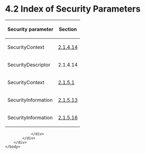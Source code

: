 <html dir="LTR" xmlns:mshelp="http://msdn.microsoft.com/mshelp" xmlns:ddue="http://ddue.schemas.microsoft.com/authoring/2003/5" xmlns:xlink="http://www.w3.org/1999/xlink" xmlns:tool="http://www.microsoft.com/tooltip">
    <head>
        <meta http-equiv="Content-Type" content="text/html; CHARSET=utf-8"></meta>
        <meta name="save" content="history"></meta>
        <title>4.2 Index of Security Parameters</title>
        <xml>
            <mshelp:toctitle title="4.2 Index of Security Parameters"></mshelp:toctitle>
            <mshelp:rltitle title="[MS-FSA]: Index of Security Parameters"></mshelp:rltitle>
            <mshelp:keyword index="A" term="3534b858-685b-4f4a-abb2-29050e98b8f2"></mshelp:keyword>
            <mshelp:attr name="DCSext.ContentType" value="open specification"></mshelp:attr>
            <mshelp:attr name="AssetID" value="3534b858-685b-4f4a-abb2-29050e98b8f2"></mshelp:attr>
            <mshelp:attr name="TopicType" value="kbRef"></mshelp:attr>
            <mshelp:attr name="DCSext.Title" value="[MS-FSA]: Index of Security Parameters" />
        </xml>
    </head>
    <body>
        <div id="header">
            <h1 class="heading">4.2 Index of Security Parameters</h1>
        </div>
        <div id="mainSection">
            <div id="mainBody">
                <div id="allHistory" class="saveHistory"></div>
                <div id="sectionSection0" class="section" name="collapseableSection">
                    

<table>
 <thead>
  <tr>
   <th>
   <p>Security parameter</p>
   </th>
   <th>
   <p>Section</p>
   </th>
  </tr>
 </thead>
 <tr>
  <td>
  <p>SecurityContext</p>
  </td>
  <td>
  <p><a href="7fc4e81f-03ba-42ce-b7cd-4441ea06638c.html">2.1.4.14</a></p>
  </td>
 </tr>
 <tr>
  <td>
  <p>SecurityDescriptor</p>
  </td>
  <td>
  <p>2.1.4.14</p>
  </td>
 </tr>
 <tr>
  <td>
  <p>SecurityContext</p>
  </td>
  <td>
  <p><a href="8ada5fbe-db4e-49fd-aef6-20d54b748e40.html">2.1.5.1</a></p>
  </td>
 </tr>
 <tr>
  <td>
  <p>SecurityInformation</p>
  </td>
  <td>
  <p><a href="0a9f223c-b258-4f61-8b59-92f970341400.html">2.1.5.13</a></p>
  </td>
 </tr>
 <tr>
  <td>
  <p>SecurityInformation</p>
  </td>
  <td>
  <p><a href="2e97fa70-e1f5-410b-ba87-f1ffda39a8ed.html">2.1.5.16</a></p>
  </td>
 </tr>
</table>

<p> </p>


                </div>
            </div>
        </div>
    </body>
</html>